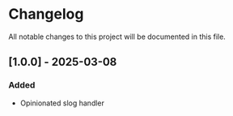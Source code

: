 # Changelog
All notable changes to this project will be documented in this file.

## [1.0.0] - 2025-03-08
### Added
- Opinionated slog handler

[0.0.1]: https://github.com/arthurdotwork/alog/releases/tag/v1.0.0
